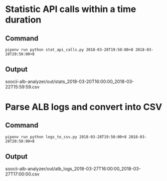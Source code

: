 # Statistic API calls within a time duration

## Command
```console
pipenv run python stat_api_calls.py 2018-03-28T19:50:00+8 2018-03-28T20:50:00+8
```

## Output
soocii-alb-analyzer/out/stats_2018-03-20T16:00:00_2018-03-22T15:59:59.csv


# Parse ALB logs and convert into CSV

## Command
```console
pipenv run python logs_to_csv.py 2018-03-28T19:50:00+8 2018-03-28T20:50:00+8
```

## Output
soocii-alb-analyzer/out/alb_logs_2018-03-27T16:00:00_2018-03-27T17:00:00.csv

